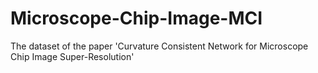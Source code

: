 # Microscope-Chip-Image-MCI
The dataset of the paper 'Curvature Consistent Network for Microscope Chip Image Super-Resolution'
